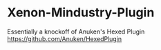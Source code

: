 # Xenon-Mindustry-Plugin
Essentially a knockoff of Anuken's Hexed Plugin https://github.com/Anuken/HexedPlugin
